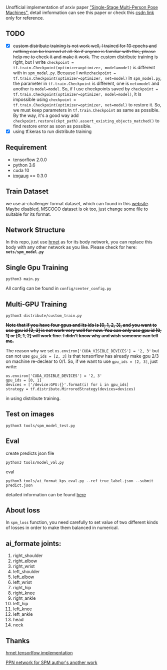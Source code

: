 Unofficial implementation of arxiv paper ["Single-Stage Multi-Person Pose Machines"](https://arxiv.org/abs/1908.09220), detail imformation can see this paper or check this [csdn link](https://blog.csdn.net/Murdock_C/article/details/100545377) only for reference.

## TODO
 
- [x] ~~custom distribute training is not work well, I trained for 10 epochs and nothing can be learned at all. So if anyone is familiar with this, please help me to check it and make it work.~~
The custom distribute training is right, but I write `checkpoint = tf.train.Checkpoint(optimizer=optimizer, model=model)` is different with in `spm_model.py`. Because I write`checkpoint = tf.train.Checkpoint(optimizer=optimizer, net=model)` in `spm_model.py`, the parameter in `tf.train.Checkpoint`
is different, one is `net=model` and another is `model=model`. So, if I use checkpoints saved by  `checkpoint = tf.train.Checkpoint(optimizer=optimizer, model=model)`, it is impossible using `checkpoint = tf.train.Checkpoint(optimizer=optimizer, net=model)` to restore it. So, we must keep parameters in `tf.train.Checkpoint` as same as possible.
By the way, it's a good way add `checkpoint.restore(ckpt_path).assert_existing_objects_matched()` to find restore error as soon as possible.
- [x] using tf.keras to run distribute training 

## Requirement
* tensorflow 2.0.0
* python 3.6
* cuda 10
* [imgaug](https://github.com/aleju/imgaug) == 0.3.0

## Train Dataset

we use ai-challenger format dataset, which can found in this [website](https://challenger.ai/competition/keypoint). Maybe disabled, MSCOCO dataset is ok too, just change some file to suitable for its format.

## Network Structure

In this repo, just use [hrnet](https://github.com/VXallset/deep-high-resolution-net.TensorFlow) as for its body network, you can replace this body with any other network as you like. Please check for here: **`nets/spm_model.py`** 

## Single Gpu Training

`python3 main.py`

All config can be found in `config/center_config.py`

## Multi-GPU Training

`python3 distribute/custom_train.py`

~~**Note that if you have four gpus and its ids is [0, 1, 2, 3], and you want to use gpu id [2, 3] is not work very well for now. You can only use gpu id [0, 1] or [0, 1, 2] will work fine. I didn't know why and wish someone can tell me.**~~ 

The reason why we set `os.environ['CUDA_VISIBLE_DEVICES'] = '2, 3'` but can not use ` gpu_ids = [2, 3] ` is that tensorflow has already make gpu 2/3 on machine re-declear to 0/1. So, if we want to use `gpu_ids = [2, 3]`, just write:

```
os.environ['CUDA_VISIBLE_DEVICES'] = '2, 3'
gpu_ids = [0, 1]
devices = ['/device:GPU:{}'.format(i) for i in gpu_ids]
strategy = tf.distribute.MirroredStrategy(devices=devices)
```
in using distribute training.
  

## Test on images

`python3 tools/spm_model_test.py`

## Eval

create predicts json file

`python3 tools/model_val.py`

eval

`python3 tools/ai_format_kps_eval.py --ref true_label.json --submit predict.json`

detailed information can be found [here](https://github.com/AIChallenger/AI_Challenger_2017/tree/master/Evaluation/keypoint_eval) 

## About loss

In `spm_loss` function, you need carefully to set value of two different kinds of losses in order to make them balanced in numerical.

## ai_formate joints:

 1. right_shoulder 
 2. right_elbow
 3. right_wrist
 4. left_shoulder 
 5. left_elbow
 6. left_wrist
 7. right_hip  
 8. right_knee 
 9. right_ankle 
 10. left_hip 
 11. left_knee 
 12. left_ankle
 13. head
 14. neck
 
## Thanks
[hrnet tensorlfow implementation](https://github.com/VXallset/deep-high-resolution-net.TensorFlow)

[PPN network for SPM author's another work](https://github.com/NieXC/pytorch-ppn)
 
 
